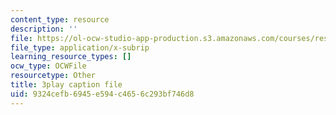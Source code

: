 ```yaml
---
content_type: resource
description: ''
file: https://ol-ocw-studio-app-production.s3.amazonaws.com/courses/res-18-005-highlights-of-calculus-spring-2010/9324cefb6945e594c4656c293bf746d8_2qxY859dzzQ.srt
file_type: application/x-subrip
learning_resource_types: []
ocw_type: OCWFile
resourcetype: Other
title: 3play caption file
uid: 9324cefb-6945-e594-c465-6c293bf746d8
---
```

